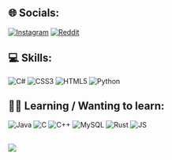 ## 🌐 Socials:
[![Instagram](https://img.shields.io/badge/Instagram-%23E4405F.svg?logo=Instagram&logoColor=white)](https://www.instagram.com/tjeerdvanhees/) [![Reddit](https://img.shields.io/badge/Reddit-%23FF4500.svg?logo=Reddit&logoColor=white)](https://www.reddit.com/user/Tjeerd1411) 

## 💻 Skills:
 ![C#](https://img.shields.io/badge/c%23-%23239120.svg?style=for-the-badge&logo=c-sharp&logoColor=white) ![CSS3](https://img.shields.io/badge/css3-%231572B6.svg?style=for-the-badge&logo=css3&logoColor=white) ![HTML5](https://img.shields.io/badge/html5-%23E34F26.svg?style=for-the-badge&logo=html5&logoColor=white) ![Python](https://img.shields.io/badge/python-3670A0?style=for-the-badge&logo=python&logoColor=ffdd54) 
## :student: Learning / Wanting to learn:
![Java](https://img.shields.io/badge/java-%23ED8B00.svg?style=for-the-badge&logo=java&logoColor=white) ![C](https://img.shields.io/badge/c-%2300599C.svg?style=for-the-badge&logo=c&logoColor=white) ![C++](https://img.shields.io/badge/c++-%2300599C.svg?style=for-the-badge&logo=c%2B%2B&logoColor=white) ![MySQL](https://img.shields.io/badge/mysql-%2300f.svg?style=for-the-badge&logo=mysql&logoColor=white) ![Rust](https://img.shields.io/badge/rust-%23000000.svg?style=for-the-badge&logo=rust&logoColor=white) ![JS](https://img.shields.io/badge/javascript-%23323330.svg?style=for-the-badge&logo=javascript&logoColor=%23F7DF1E)
##

![](https://github-readme-stats.vercel.app/api/top-langs/?username=Cripple-T&theme=dark&hide_border=false&include_all_commits=false&count_private=false&layout=compact)<br/>

